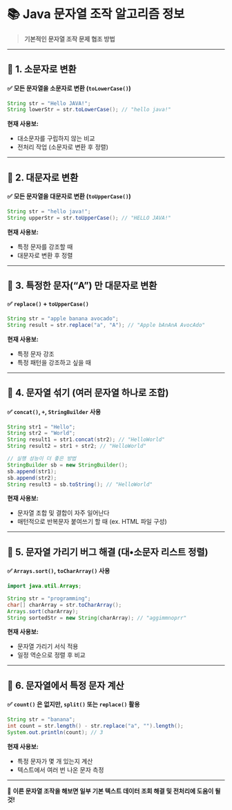 # 📚 Java 문자열 조작 알고리즘 정보
> **기본적인 문자열 조작 문제 협조 방법**

---

## **🔹 1. 소문자로 변환**
#### ✅ 모든 문자열을 소문자로 변환 (`toLowerCase()`)
```java
String str = "Hello JAVA!";
String lowerStr = str.toLowerCase(); // "hello java!"
```

**현재 사용보:**  
- 대소문자를 구립하지 않는 비교
- 전처리 작업 (소문자로 변환 후 정렬)

---

## **🔹 2. 대문자로 변환**
#### ✅ 모든 문자열을 대문자로 변환 (`toUpperCase()`)
```java
String str = "hello java!";
String upperStr = str.toUpperCase(); // "HELLO JAVA!"
```

**현재 사용보:**  
- 특정 문자를 강조할 때  
- 대문자로 변환 후 정렬

---

## **🔹 3. 특정한 문자(“A”) 만 대문자로 변환**
#### ✅ `replace()` + `toUpperCase()`
```java
String str = "apple banana avocado";
String result = str.replace("a", "A"); // "Apple bAnAnA AvocAdo"
```

**현재 사용보:**  
- 특정 문자 강조  
- 특정 패턴을 강조하고 싶을 때

---

## **🔹 4. 문자열 섞기 (여러 문자열 하나로 조합)**
#### ✅ `concat()`, `+`, `StringBuilder` 사용
```java
String str1 = "Hello";
String str2 = "World";
String result1 = str1.concat(str2); // "HelloWorld"
String result2 = str1 + str2; // "HelloWorld"

// 실행 성능이 더 좋은 방법
StringBuilder sb = new StringBuilder();
sb.append(str1);
sb.append(str2);
String result3 = sb.toString(); // "HelloWorld"
```

**현재 사용보:**  
- 문자열 조합 및 결합이 자주 일어난다  
- 매턴적으로 반복문자 붙여쓰기 할 때 (ex. HTML 파일 구성)

---

## **🔹 5. 문자열 가리기 버그 해결 (대•소문자 리스트 정렬)**
#### ✅ `Arrays.sort()`, `toCharArray()` 사용
```java
import java.util.Arrays;

String str = "programming";
char[] charArray = str.toCharArray();
Arrays.sort(charArray);
String sortedStr = new String(charArray); // "aggimmnoprr"
```

**현재 사용보:**  
- 문자열 가리기 서식 적용  
- 일정 역순으로 정렬 후 비교

---

## **🔹 6. 문자열에서 특정 문자 계산**
#### ✅ `count()` 은 없지만, `split()` 또는 `replace()` 활용
```java
String str = "banana";
int count = str.length() - str.replace("a", "").length();
System.out.println(count); // 3
```

**현재 사용보:**  
- 특정 문자가 몇 개 있는지 계산
- 텍스트에서 여러 번 나온 문자 측정

---

🌟 **이른 문자열 조작을 해보면 일부 기본 텍스트 데이터 조회 해결 및 전처리에 도움이 될 것!**


